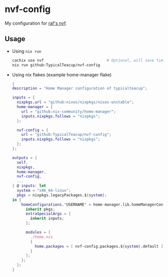 # nvf-config
My configuration for [raf's nvf](https://github.com/NotAShelf/nvf).
## Usage
- Using `nix run`
  ```bash
  cachix use nvf                            # Optional, will save time and CPU resources
  nix run github:TypicalTeacup/nvf-config
  ```
- Using nix flakes (example home-manager flake)
  ```nix
  {
  description = "Home Manager configuration of typicalteacup";

  inputs = {
    nixpkgs.url = "github:nixos/nixpkgs/nixos-unstable";
    home-manager = {
      url = "github:nix-community/home-manager";
      inputs.nixpkgs.follows = "nixpkgs";
    };

    nvf-config = {
      url = "github:TypicalTeacup/nvf-config";
      inputs.nixpkgs.follows = "nixpkgs";
    };
  };

  outputs = {
    self,
    nixpkgs,
    home-manager,
    nvf-config,
    ...
  } @ inputs: let
    system = "x86_64-linux";
    pkgs = nixpkgs.legacyPackages.${system};
  in { 
      homeConfigurations."USERNAME" = home-manager.lib.homeManagerConfiguration {
        inherit pkgs;
        extraSpecialArgs = {
          inherit inputs;
        };

        modules = [
          ./home.nix
          {
            home.packages = [ nvf-config.packages.${system}.default ];
          }
        ];
      };
    };
  }
  ```
